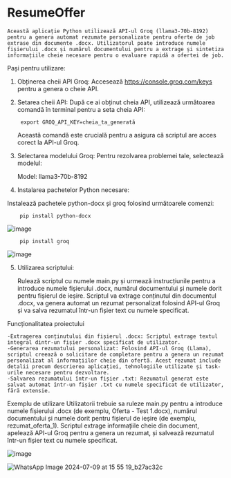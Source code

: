 # ResumeOffer

    Această aplicație Python utilizează API-ul Groq (llama3-70b-8192) pentru a genera automat rezumate personalizate pentru oferte de job extrase din documente .docx. Utilizatorul poate introduce numele fișierului .docx și numărul documentului pentru a extrage și sintetiza informațiile cheie necesare pentru o evaluare rapidă a ofertei de job.

Pași pentru utilizare:
1. Obținerea cheii API Groq:
   Accesează https://console.groq.com/keys pentru a genera o cheie API.
2. Setarea cheii API:
   După ce ai obținut cheia API, utilizează următoarea comandă în terminal pentru a seta cheia API:

        export GROQ_API_KEY=cheia_ta_generată

    Această comandă este crucială pentru a asigura că scriptul are acces corect la API-ul Groq.
   
3. Selectarea modelului Groq:
    Pentru rezolvarea problemei tale, selectează modelul:
   
    Model: llama3-70b-8192
   
4. Instalarea pachetelor Python necesare:
   
Instalează pachetele python-docx și groq folosind următoarele comenzi:

        pip install python-docx
  ![image](https://github.com/Cosmin0105/ResumeOffer/assets/120392090/8b978f92-7ef8-4a20-9f23-60ce9e16fc86)
  
        pip install groq
  ![image](https://github.com/Cosmin0105/ResumeOffer/assets/120392090/f3d75d25-7346-467e-9255-ed5b5b8d17ce)
      

5. Utilizarea scriptului:

    Rulează scriptul cu numele main.py și urmează instrucțiunile pentru a introduce numele fișierului .docx, numărul documentului și numele dorit pentru fișierul de ieșire.
    Scriptul va extrage conținutul din documentul .docx, va genera automat un rezumat personalizat folosind API-ul Groq și va salva rezumatul într-un fișier text cu numele specificat.

Funcționalitatea proiectului

    -Extragerea conținutului din fișierul .docx: Scriptul extrage textul integral dintr-un fișier .docx specificat de utilizator.
    -Generarea rezumatului personalizat: Folosind API-ul Groq (Llama), scriptul creează o solicitare de completare pentru a genera un rezumat personalizat al informațiilor cheie din ofertă. Acest rezumat include detalii precum descrierea aplicației, tehnologiile utilizate și task-urile necesare pentru dezvoltare.
    -Salvarea rezumatului într-un fișier .txt: Rezumatul generat este salvat automat într-un fișier .txt cu numele specificat de utilizator, fără extensie.


Exemplu de utilizare
    Utilizatorii trebuie sa ruleze main.py pentru  a introduce numele fișierului .docx (de exemplu, Oferta - Test 1.docx), numărul documentului și numele dorit pentru fișierul de ieșire (de exemplu, rezumat_oferta_1). Scriptul extrage informațiile cheie din document,     apelează API-ul Groq pentru a genera un rezumat, și salvează rezumatul într-un fișier text cu numele specificat.
    
![image](https://github.com/Cosmin0105/ResumeOffer/assets/120392090/9815dd30-737a-42d3-8fac-79c450f76ef9)



![WhatsApp Image 2024-07-09 at 15 55 19_b27ac32c](https://github.com/Cosmin0105/ResumeOffer/assets/120392090/e219a57c-c908-49aa-b390-39fd38fe6e3a)



